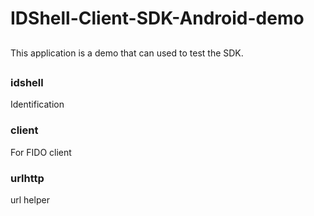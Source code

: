 # IDShell-Client-SDK-Android-demo
##
This application is a demo that can used to test the SDK.

##
### idshell
Identification
### client
For FIDO client
### urlhttp
url helper